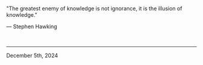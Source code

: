 
<br>

"The greatest enemy of knowledge is not ignorance, it is the illusion of knowledge."

― Stephen Hawking
 
</br>

---
December 5th, 2024

